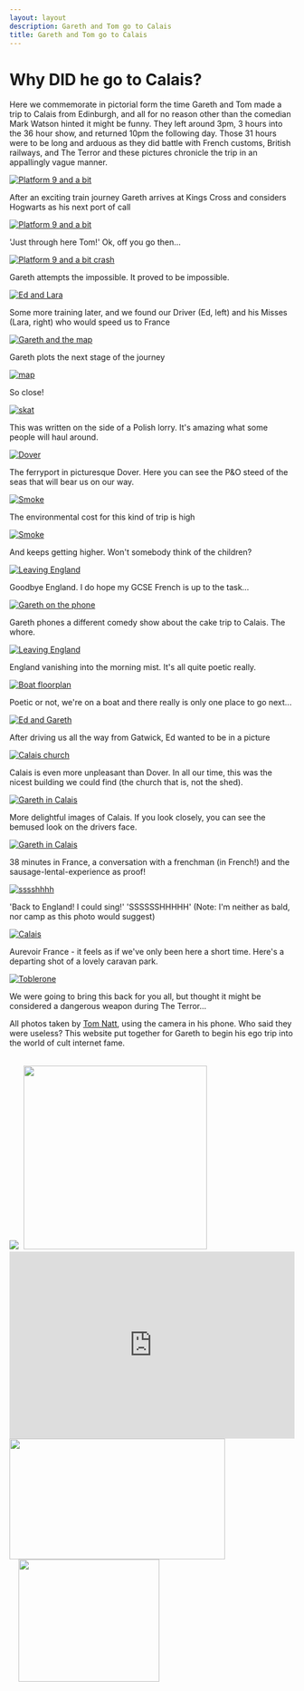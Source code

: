```yaml
---
layout: layout
description: Gareth and Tom go to Calais
title: Gareth and Tom go to Calais
---
```


# Why DID he go to Calais?

Here we commemorate in pictorial form the time Gareth and Tom made a trip to Calais from Edinburgh, and all for no reason other than the comedian Mark Watson hinted it might be funny. They left around 3pm, 3 hours into the 36 hour show, and returned 10pm the following day. Those 31 hours were to be long and arduous as they did battle with French customs, British railways, and The Terror and these pictures chronicle the trip in an appallingly vague manner.

<div class="centre">
<a href="images/DSC00044.JPG"><img src="images/thumbnails/DSC00044.JPG-thumb.JPG" alt="Platform 9 and a bit"></a>
<p>After an exciting train journey Gareth arrives at Kings Cross and considers Hogwarts as his next port of call</p>
</div>
 
<div class="centre">
<a href="images/DSC00045.JPG"><img src="images/thumbnails/DSC00045.JPG-thumb.JPG" alt="Platform 9 and a bit"></a>
<p>
'Just through here Tom!' Ok, off you go then...</p>
</div>
 
<div class="centre">
<a href="images/DSC00046.JPG"><img src="images/thumbnails/DSC00046.JPG-thumb.JPG" alt="Platform 9 and a bit crash"></a>
<p>
Gareth attempts the impossible. It proved to be impossible.</p>
</div>
 
<div class="centre">
<a href="images/DSC00047.JPG"><img src="images/thumbnails/DSC00047.JPG-thumb.JPG" alt="Ed and Lara"></a>
<p>
Some more training later, and we found our Driver (Ed, left) and his Misses (Lara, right) who would speed us to France</p>
</div>
 
<div class="centre">
<a href="images/DSC00048.JPG"><img src="images/thumbnails/DSC00048.JPG-thumb.JPG" alt="Gareth and the map"></a>
<p>
Gareth plots the next stage of the journey</p>
</div>
 
<div class="centre">
<a href="images/DSC00049.JPG"><img src="images/thumbnails/DSC00049.JPG-thumb.JPG" alt="map"></a>
<p>
So close!</p>
</div>
 
<div class="centre">
<a href="images/DSC00050.JPG"><img src="images/thumbnails/DSC00050.JPG-thumb.JPG" alt="skat"></a>
<p>
This was written on the side of a Polish lorry. It's amazing what some people will haul around.</p>
</div>
 
<div class="centre">
<a href="images/DSC00051.JPG"><img src="images/thumbnails/DSC00051.JPG-thumb.JPG" alt="Dover"></a>
<p>
The ferryport in picturesque Dover. Here you can see the P&amp;O steed of the seas that will bear us on our way.</p>
</div>
 
<div class="centre">
<a href="images/DSC00052.JPG"><img src="images/thumbnails/DSC00052.JPG-thumb.JPG" alt="Smoke"></a>
<p>
The environmental cost for this kind of trip is high</p>
</div>
 
<div class="centre">
<a href="images/DSC00053.JPG"><img src="images/thumbnails/DSC00053.JPG-thumb.JPG" alt="Smoke"></a>
<p>
And keeps getting higher. Won't somebody think of the children?</p>
</div>
 
<div class="centre">
<a href="images/DSC00054.JPG"><img src="images/thumbnails/DSC00054.JPG-thumb.JPG" alt="Leaving England"></a>
<p>
Goodbye England. I do hope my GCSE French is up to the task...</p>
</div>
 
<div class="centre">
<a href="images/DSC00055.JPG"><img src="images/thumbnails/DSC00055.JPG-thumb.JPG" alt="Gareth on the phone"></a>
<p>
Gareth phones a different comedy show about the cake trip to Calais. The whore.</p>
</div>
 
<div class="centre">
<a href="images/DSC00056.JPG"><img src="images/thumbnails/DSC00056.JPG-thumb.JPG" alt="Leaving England"></a>
<p>
England vanishing into the morning mist. It's all quite poetic really.</p>
</div>
 
<div class="centre">
<a href="images/DSC00057.JPG"><img src="images/thumbnails/DSC00057.JPG-thumb.JPG" alt="Boat floorplan"></a>
<p>
Poetic or not, we're on a boat and there really is only one place to go next...</p>
</div>
 
<div class="centre">
<a href="images/DSC00058.JPG"><img src="images/thumbnails/DSC00058.JPG-thumb.JPG" alt="Ed and Gareth"></a>
<p>
After driving us all the way from Gatwick, Ed wanted to be in a picture</p>
</div>
 
<div class="centre">
<a href="images/DSC00059.JPG"><img src="images/thumbnails/DSC00059.JPG-thumb.JPG" alt="Calais church"></a>
<p>
Calais is even more unpleasant than Dover. In all our time, this was the nicest building we could find (the church that is, not the shed).</p>
</div>
 
<div class="centre">
<a href="images/DSC00060.JPG"><img src="images/thumbnails/DSC00060.JPG-thumb.JPG" alt="Gareth in Calais"></a>
<p>
More delightful images of Calais. If you look closely, you can see the bemused look on the drivers face.</p>
</div>
 
<div class="centre">
<a href="images/DSC00061.JPG"><img src="images/thumbnails/DSC00061.JPG-thumb.JPG" alt="Gareth in Calais"></a>
<p>
38 minutes in France, a conversation with a frenchman (in French!) and the sausage-lental-experience as proof!</p>
</div>
 
<div class="centre">
<a href="images/DSC00062.JPG"><img src="images/thumbnails/DSC00062.JPG-thumb.JPG" alt="sssshhhh"></a>
<p>
'Back to England! I could sing!' 'SSSSSSHHHHH' (Note: I'm neither as bald, nor camp as this photo would suggest)</p>
</div>
 
<div class="centre">
<a href="images/DSC00063.JPG"><img src="images/thumbnails/DSC00063.JPG-thumb.JPG" alt="Calais"></a>
<p>
Aurevoir France - it feels as if we've only been here a short time. Here's a departing shot of a lovely caravan park.</p>
</div>
 
<div class="centre">
<a href="images/DSC00064.JPG"><img src="images/thumbnails/DSC00064.JPG-thumb.JPG" alt="Toblerone"></a>
<p>
We were going to bring this back for you all, but thought it might be considered a dangerous weapon during The Terror...</p>
</div>

All photos taken by [Tom Natt](www.tomnatt.com), using the camera in his phone. Who said they were useless? This website put together for Gareth to begin his ego trip into the world of cult internet fame.

<p></p><p><span style="font-family: helvetica; font-size: medium;"><span></span></span></p><div class="separator" style="clear: both; text-align: center;"><span style="font-family: helvetica; font-size: medium;"></span></div><p></p><p><span style="font-family: helvetica; font-size: medium;"><span></span></span></p><div class="separator" style="clear: both; text-align: center;"><span style="font-family: helvetica; font-size: medium;"><span><a href="https://blogger.googleusercontent.com/img/a/AVvXsEiLcaqxJ3E15cEJ7_YmeLutbnMzv55245T4AE58u7xhqAUHyqveCSkDS0tBGzhBfuscC2nQMIwUzUWutXXdm7i7BB_TbA-9Tg2f-c4gy-DJWdrswFJDyIYOPlUy8F3AejqFHQI42tGBMJr9ntWOiT7CWxBUVcHEtqJ-vtWwrs11wzdUUGjZ-QxLmOa8HQ=s1709" style="clear: left; float: left; margin-bottom: 1em; margin-right: 1em;"></a></span></span></div><p><span style="font-family: helvetica; font-size: medium;"><span><b><a href="https://www.bbc.co.uk/programmes/m0013rs6https://www.bbc.co.uk/programmes/m0013rs6"></a></b></span></span></p><p></p><div style="text-align: left;"><p><span style="font-size: medium;"><script async="" charset="utf-8" src="https://platform.twitter.com/widgets.js"></script></span> </p></div><div style="text-align: left;"><span style="font-family: helvetica; font-size: medium;"><span><br /></span></span></div><div style="text-align: left;"><span style="font-size: medium;"><a href="https://www.bbc.co.uk/programmes/b092sfnk" target="_blank"><img border="0" src="https://1.bp.blogspot.com/-kmO8KmEHqKU/XwipslUkDrI/AAAAAAAAAPA/daeQn4780jIyhSqSMYITkS1wT9nexZb7wCLcBGAsYHQ/s320/Ankle%2BTag%2BPic.png" /></a>&nbsp; <a href="https://www.audible.co.uk/pd/The-Goodies-Audiobook/B07YN6FSV2" target="_blank"><img border="0" height="324" src="https://1.bp.blogspot.com/-wKYTYZMWDEY/XZ5JPCDyTDI/AAAAAAAAALo/VNRRtpVziHoNui-o9Y3_qg-8gZPw0WARgCPcBGAYYCw/s320/EGD9LbCXoAMuC08.jpg" width="324" /></a><br /><a href="https://www.bbc.co.uk/programmes/m000240n" target="_blank"><span style="font-size: medium;"><iframe frameborder="0" height="330px" src="https://embed.acast.com/614b8bf429d566001531b411?episode-order=asc&amp;feed=true" width="100%"></iframe></span><br /><img border="0" height="213" src="https://1.bp.blogspot.com/-MjIrBT0a24s/XEBkYWCi9aI/AAAAAAAAAKI/bIK1UzOUhtMHP91QgBtPdl_M2qoVVd28ACPcBGAYYCw/w381-h213/GG%2B-%2BTwisted%2B2017%2B-%2BiPlayer%2BPhoto.jpg" width="381" /> </a></span><span style="font-size: medium;"><a href="https://www.bbc.co.uk/programmes/m000q4dj" style="clear: left; float: left; margin-bottom: 1em; margin-left: 1em;"><img border="0" data-original-height="1231" data-original-width="1416" height="216" src="https://1.bp.blogspot.com/-K0i0LX5LQuc/X9ITSBgcHwI/AAAAAAAAASE/smG6qAh2wbA9djdRP5kuMRpAtVqqsruIACPcBGAYYCw/w249-h216/GGDIFW%2B-%2BRose%2BInstagram%2BPic.jpeg" width="249" /></a></span></div>
